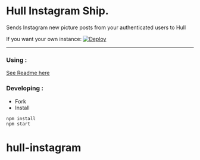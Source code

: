 # Hull Instagram Ship.
Sends Instagram new picture posts from your authenticated users to Hull

If you want your own instance: [![Deploy](https://www.herokucdn.com/deploy/button.png)](https://heroku.com/deploy?template=https://github.com/hull-ships/hull-instagram)

---

### Using :

[See Readme here](https://dashboard.hullapp.io/readme?url=https://hull-instagram.herokuapp.com)

### Developing :

- Fork
- Install

```sh
npm install
npm start
```
# hull-instagram
